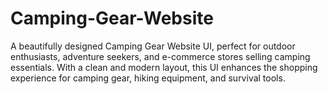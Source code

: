 # Camping-Gear-Website
A beautifully designed Camping Gear Website UI, perfect for outdoor enthusiasts, adventure seekers, and e-commerce stores selling camping essentials. With a clean and modern layout, this UI enhances the shopping experience for camping gear, hiking equipment, and survival tools.
